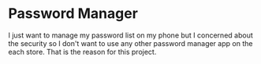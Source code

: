 # Password Manager
I just want to manage my password list on my phone but I concerned about the security so I don't want to use any other password manager app on the each store. That is the reason for this project.
